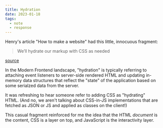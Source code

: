 ```yaml
---
title: Hydration
date: 2023-01-18
tags:
  - note
  - response
---
```


Henry's article "How to make a website" had this little, innocuous fragment:

> We’ll hydrate our markup with CSS as needed

[source](https://henry.codes/writing/how-to-make-a-website/)

In the Modern Frontend landscape, "hydration" is typically referring
to attaching event listeners to server-side rendered HTML and updating
in-memory data structures that reflect the "state" of the application based on some serialzed
data from the server.

It was refreshing to hear someone refer to adding CSS as "hydrating" HTML. (And no, we aren't
talking about CSS-in-JS implementations that are fetched as JSON or JS and applied as classes
on the client!)

This casual fragment reinforced for me the idea that the HTML _document_ is the content,
CSS is a layer on top, and JavaScript is the interactivity layer.
